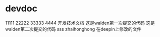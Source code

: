 # devdoc
11111
22222
33333
4444
开发技术文档
这是walden第一次提交的代码
这是walden第二次提交的代码
sss
zhaihonghong 在deepin上修改的文件
